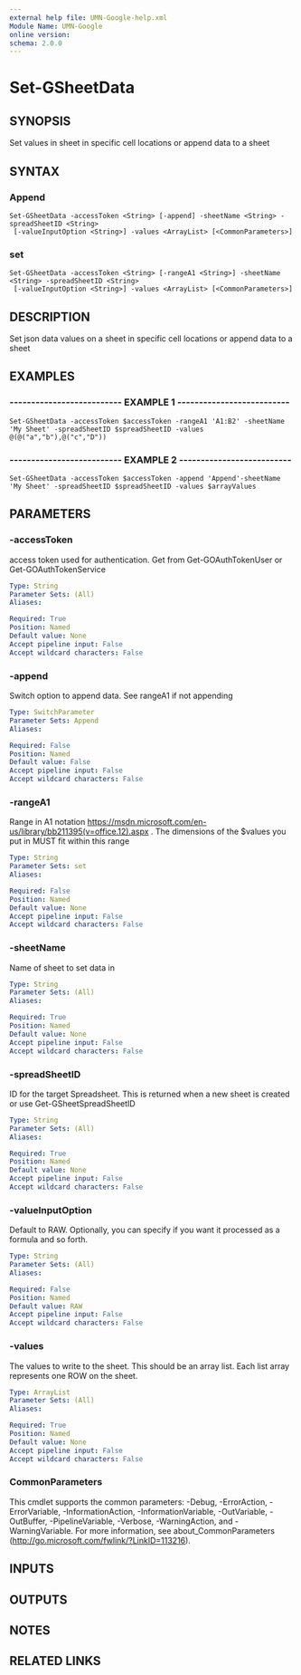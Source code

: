 ```yaml
---
external help file: UMN-Google-help.xml
Module Name: UMN-Google
online version: 
schema: 2.0.0
---
```


# Set-GSheetData

## SYNOPSIS
Set values in sheet in specific cell locations or append data to a sheet

## SYNTAX

### Append
```
Set-GSheetData -accessToken <String> [-append] -sheetName <String> -spreadSheetID <String>
 [-valueInputOption <String>] -values <ArrayList> [<CommonParameters>]
```

### set
```
Set-GSheetData -accessToken <String> [-rangeA1 <String>] -sheetName <String> -spreadSheetID <String>
 [-valueInputOption <String>] -values <ArrayList> [<CommonParameters>]
```

## DESCRIPTION
Set json data values on a sheet in specific cell locations or append data to a sheet

## EXAMPLES

### -------------------------- EXAMPLE 1 --------------------------
```
Set-GSheetData -accessToken $accessToken -rangeA1 'A1:B2' -sheetName 'My Sheet' -spreadSheetID $spreadSheetID -values @(@("a","b"),@("c","D"))
```

### -------------------------- EXAMPLE 2 --------------------------
```
Set-GSheetData -accessToken $accessToken -append 'Append'-sheetName 'My Sheet' -spreadSheetID $spreadSheetID -values $arrayValues
```

## PARAMETERS

### -accessToken
access token used for authentication. 
Get from Get-GOAuthTokenUser or Get-GOAuthTokenService

```yaml
Type: String
Parameter Sets: (All)
Aliases: 

Required: True
Position: Named
Default value: None
Accept pipeline input: False
Accept wildcard characters: False
```

### -append
Switch option to append data.
See rangeA1 if not appending

```yaml
Type: SwitchParameter
Parameter Sets: Append
Aliases: 

Required: False
Position: Named
Default value: False
Accept pipeline input: False
Accept wildcard characters: False
```

### -rangeA1
Range in A1 notation https://msdn.microsoft.com/en-us/library/bb211395(v=office.12).aspx .
The dimensions of the $values you put in MUST fit within this range

```yaml
Type: String
Parameter Sets: set
Aliases: 

Required: False
Position: Named
Default value: None
Accept pipeline input: False
Accept wildcard characters: False
```

### -sheetName
Name of sheet to set data in

```yaml
Type: String
Parameter Sets: (All)
Aliases: 

Required: True
Position: Named
Default value: None
Accept pipeline input: False
Accept wildcard characters: False
```

### -spreadSheetID
ID for the target Spreadsheet. 
This is returned when a new sheet is created or use Get-GSheetSpreadSheetID

```yaml
Type: String
Parameter Sets: (All)
Aliases: 

Required: True
Position: Named
Default value: None
Accept pipeline input: False
Accept wildcard characters: False
```

### -valueInputOption
Default to RAW.
Optionally, you can specify if you want it processed as a formula and so forth.

```yaml
Type: String
Parameter Sets: (All)
Aliases: 

Required: False
Position: Named
Default value: RAW
Accept pipeline input: False
Accept wildcard characters: False
```

### -values
The values to write to the sheet.
This should be an array list. 
Each list array represents one ROW on the sheet.

```yaml
Type: ArrayList
Parameter Sets: (All)
Aliases: 

Required: True
Position: Named
Default value: None
Accept pipeline input: False
Accept wildcard characters: False
```

### CommonParameters
This cmdlet supports the common parameters: -Debug, -ErrorAction, -ErrorVariable, -InformationAction, -InformationVariable, -OutVariable, -OutBuffer, -PipelineVariable, -Verbose, -WarningAction, and -WarningVariable. For more information, see about_CommonParameters (http://go.microsoft.com/fwlink/?LinkID=113216).

## INPUTS

## OUTPUTS

## NOTES

## RELATED LINKS

